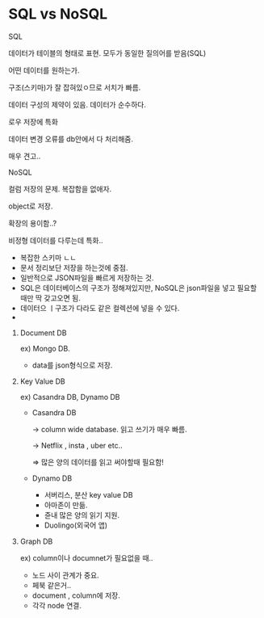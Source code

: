 #  SQL vs NoSQL

SQL

데이터가 테이블의 형태로 표현. 모두가 동일한 질의어를 받음(SQL)

어떤 데이터를 원하는가.

구조(스키마)가 잘 잡혀있ㅇ므로 서치가 빠름. 

데이터 구성의 제약이 있음. 데이터가 순수하다.

로우 저장에 특화 

데이터 변경 오류를 db안에서 다 처리해줌.

매우 견고.. 

NoSQL 

컬럼 저장의 문제. 복잡함을 없애자.

object로 저장.

확장의 용이함..?

비정형 데이터를 다루는데 특화..

- 복잡한 스키마 ㄴㄴ
- 문서 정리보단 저장을 하는것에 중점.
- 일반적으로 JSON파일을 빠르게 저장하는 것.
- SQL은 데이터베이스의 구조가 정해져있지만, NoSQL은 json파일을 넣고 필요할때만 딱 갖고오면 됨.
- 데이터으 ㅣ구조가 다라도 같은 컬렉션에 넣을 수 있다.
- 
1. Document DB

    ex) Mongo DB. 

    - data를 json형식으로 저장.
2. Key Value DB

    ex) Casandra DB, Dynamo DB

    - Casandra DB

        → column wide database. 읽고 쓰기가 매우 빠름.

        → Netflix , insta , uber etc..

        ⇒ 많은 양의 데이터를 읽고 써야할때 필요함! 

    - Dynamo DB
        - 서버리스, 분산 key value DB
        - 아마존이 만듦.
        - 쥰내 많은 양의 읽기 지원.
        - Duolingo(외국어 앱)
3. Graph DB

    ex) column이나 documnet가 필요없을 때..

    - 노드 사이 관계가 중요.
    - 페북 같은거..
    - document , column에 저장.
    - 각각 node 연결.
